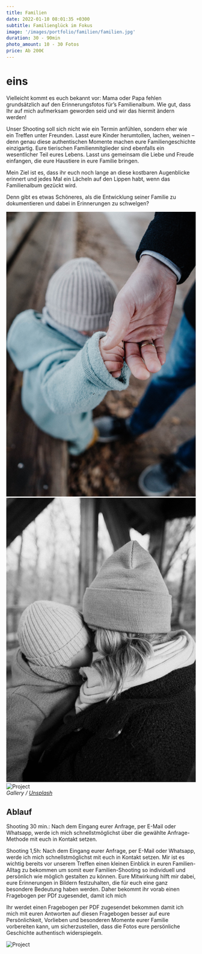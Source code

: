 ```yaml
---
title: Familien
date: 2022-01-10 08:01:35 +0300
subtitle: Familienglück im Fokus
image: '/images/portfolio/familien/familien.jpg'
duration: 30 - 90min
photo_amount: 10 - 30 Fotos
price: Ab 200€
---
```


# eins

Vielleicht kommt es euch bekannt vor: Mama oder Papa fehlen grundsätzlich auf den Erinnerungsfotos für’s Familienalbum. 
Wie gut, dass Ihr auf mich aufmerksam geworden seid und wir das hiermit ändern werden! 

Unser Shooting soll sich nicht wie ein Termin anfühlen, sondern eher wie ein Treffen unter Freunden. Lasst eure Kinder herumtollen, lachen, weinen – denn genau diese authentischen Momente machen eure Familiengeschichte einzigartig. 
Eure tierischen Familienmitglieder sind ebenfalls ein wesentlicher Teil eures Lebens. Lasst uns gemeinsam die Liebe und Freude einfangen, die eure Haustiere in eure Familie bringen. 

Mein Ziel ist es, dass ihr euch noch lange an diese kostbaren Augenblicke erinnert und jedes Mal ein Lächeln auf den Lippen habt, wenn das Familienalbum gezückt wird.

Denn gibt es etwas Schöneres, als die Entwicklung seiner Familie zu dokumentieren und dabei in Erinnerungen zu schwelgen? 







<div class="gallery-box">
  <div class="gallery">
    <img src="/images/portfolio/familien/galerie-2.jpg" loading="lazy" alt="Project">
    <img src="/images/portfolio/familien/galerie-1.jpg" loading="lazy" alt="Project">
    <img src="/images/portfolio/familien/galerie-3.jpg" loading="lazy" alt="Project">
  </div>
  <em>Gallery / <a href="https://unsplash.com/" target="_blank">Unsplash</a></em>
</div>

## Ablauf

Shooting 30 min.: 
Nach dem Eingang eurer Anfrage, per E-Mail oder Whatsapp, werde ich mich schnellstmöglichst über die gewählte Anfrage-Methode mit euch in Kontakt setzen.





Shooting 1,5h: 
Nach dem Eingang eurer Anfrage, per E-Mail oder Whatsapp, werde ich mich schnellstmöglichst mit euch in Kontakt setzen.
Mir ist es wichtig bereits vor unserem Treffen einen kleinen Einblick in euren Familien-Alltag zu bekommen um somit euer Familien-Shooting so individuell und persönlich wie möglich gestalten zu können. 
Eure Mitwirkung hilft mir dabei, eure Erinnerungen in Bildern festzuhalten, die für euch eine ganz besondere Bedeutung haben werden. Daher bekommt ihr vorab einen Fragebogen per PDf zugesendet, damit ich mich 


Ihr werdet einen Fragebogen per PDF zugesendet bekommen damit ich mich mit euren Antworten auf diesen Fragebogen besser auf eure Persönlichkeit, Vorlieben und besonderen Momente eurer Familie vorbereiten kann, um sicherzustellen, dass die Fotos eure persönliche Geschichte authentisch widerspiegeln. 







<div class="gallery-box">
  <div class="gallery">
    <img src="/images/portfolio/familien/galerie-4.jpg" loading="lazy" alt="Project">

  </div>
</div>

